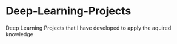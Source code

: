 # Deep-Learning-Projects
Deep Learning Projects that I have developed to apply the aquired knowledge
